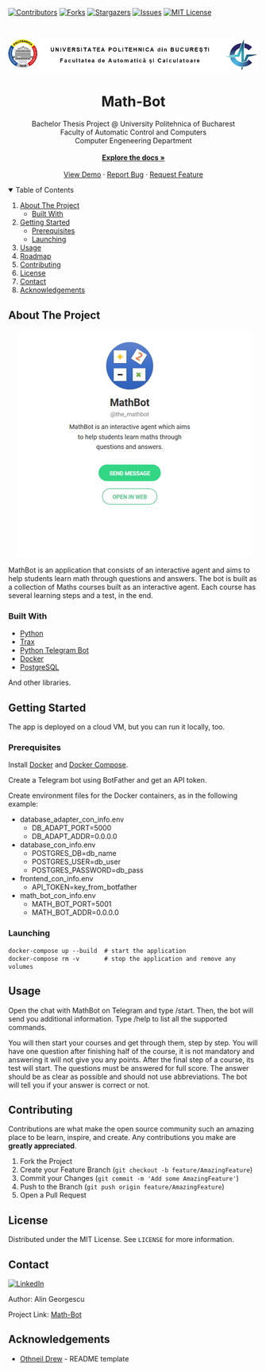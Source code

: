 [![Contributors][contributors-shield]][contributors-url]
[![Forks][forks-shield]][forks-url]
[![Stargazers][stars-shield]][stars-url]
[![Issues][issues-shield]][issues-url]
[![MIT License][license-shield]][license-url]

<br />
<p align="center">
  <img src="images_readme/uni_logo.png" alt="UPB Logo">

  <h1 align="center">Math-Bot</h3>

  <p align="center">
    Bachelor Thesis Project @ University Politehnica of Bucharest<br>
    Faculty of Automatic Control and Computers<br>
    Computer Engeneering Department<br>
    <br />
    <a href="https://github.com/AlinGeorgescu/Math-Bot"><strong>Explore the docs »</strong></a>
    <br />
    <br />
    <a href="https://t.me/the_mathbot">View Demo</a>
    ·
    <a href="https://github.com/AlinGeorgescu/Math-Bot/issues">Report Bug</a>
    ·
    <a href="https://github.com/AlinGeorgescu/Math-Bot/issues">Request Feature</a>
  </p>
</p>

<details open="open">
  <summary>Table of Contents</summary>
  <ol>
    <li>
      <a href="#about-the-project">About The Project</a>
      <ul>
        <li><a href="#built-with">Built With</a></li>
      </ul>
    </li>
    <li>
      <a href="#getting-started">Getting Started</a>
      <ul>
        <li><a href="#prerequisites">Prerequisites</a></li>
        <li><a href="#launching">Launching</a></li>
      </ul>
    </li>
    <li><a href="#usage">Usage</a></li>
    <li><a href="#roadmap">Roadmap</a></li>
    <li><a href="#contributing">Contributing</a></li>
    <li><a href="#license">License</a></li>
    <li><a href="#contact">Contact</a></li>
    <li><a href="#acknowledgements">Acknowledgements</a></li>
  </ol>
</details>

## About The Project

<p align="center">
  <a href="https://t.me/the_mathbot">
  <img src="images_readme/screenshot.png" alt="Product">
  </a>
</p>

MathBot is an application that consists of an interactive agent and aims to help
students learn math through questions and answers. The bot is built as a
collection of Maths courses built as an interactive agent. Each course has
several learning steps and a test, in the end.

### Built With

* [Python](https://www.python.org/downloads/release/python-385/)
* [Trax](https://trax-ml.readthedocs.io)
* [Python Telegram Bot](https://python-telegram-bot.readthedocs.io)
* [Docker](https://www.docker.com/)
* [PostgreSQL](https://www.postgresql.org/)

And other libraries.

## Getting Started

The app is deployed on a cloud VM, but you can run it locally, too.

### Prerequisites

Install [Docker](https://docs.docker.com/engine/install/) and
[Docker Compose](https://docs.docker.com/compose/install/).

Create a Telegram bot using BotFather and get an API token.

Create environment files for the Docker containers, as in the following example:

* database_adapter_con_info.env
  * DB_ADAPT_PORT=5000
  * DB_ADAPT_ADDR=0.0.0.0
* database_con_info.env
  * POSTGRES_DB=db_name
  * POSTGRES_USER=db_user
  * POSTGRES_PASSWORD=db_pass
* frontend_con_info.env
  * API_TOKEN=key_from_botfather
* math_bot_con_info.env
  * MATH_BOT_PORT=5001
  * MATH_BOT_ADDR=0.0.0.0

### Launching

```
docker-compose up --build  # start the application
docker-compose rm -v       # stop the application and remove any volumes
```

## Usage

Open the chat with MathBot on Telegram and type /start. Then, the bot will send
you additional information. Type /help to list all the supported commands.

You will then start your courses and get through them, step by step. You will
have one question after finishing half of the course, it is not mandatory and
answering it will not give you any points. After the final step of a course, its
test will start. The questions must be answered for full score. The answer
should be as clear as possible and should not use abbreviations. The bot will
tell you if your answer is correct or not.

## Contributing

Contributions are what make the open source community such an amazing place to
be learn, inspire, and create. Any contributions you make are
**greatly appreciated**.

1. Fork the Project
2. Create your Feature Branch (`git checkout -b feature/AmazingFeature`)
3. Commit your Changes (`git commit -m 'Add some AmazingFeature'`)
4. Push to the Branch (`git push origin feature/AmazingFeature`)
5. Open a Pull Request

## License

Distributed under the MIT License. See `LICENSE` for more information.

## Contact

[![LinkedIn][linkedin-shield]][linkedin-url]

Author: Alin Georgescu

Project Link: [Math-Bot](https://github.com/AlinGeorgescu/Math-Bot)

## Acknowledgements
* [Othneil Drew](https://github.com/othneildrew/Best-README-Template) -
  README template

<!-- MARKDOWN LINKS & IMAGES -->
[contributors-shield]: https://img.shields.io/github/contributors/AlinGeorgescu/Math-Bot.svg?style=for-the-badge
[contributors-url]: https://github.com/AlinGeorgescu/Math-Bot/graphs/contributors
[forks-shield]: https://img.shields.io/github/forks/AlinGeorgescu/Math-Bot.svg?style=for-the-badge
[forks-url]: https://github.com/AlinGeorgescu/Math-Bot/network/members
[stars-shield]: https://img.shields.io/github/stars/AlinGeorgescu/Math-Bot.svg?style=for-the-badge
[stars-url]: https://github.com/AlinGeorgescu/Math-Bot/stargazers
[issues-shield]: https://img.shields.io/github/issues/AlinGeorgescu/Math-Bot.svg?style=for-the-badge
[issues-url]: https://github.com/AlinGeorgescu/Math-Bot/issues
[license-shield]: https://img.shields.io/github/license/AlinGeorgescu/Math-Bot.svg?style=for-the-badge
[license-url]: https://github.com/AlinGeorgescu/Math-Bot/blob/master/LICENSE
[linkedin-shield]: https://img.shields.io/badge/-LinkedIn-black.svg?style=for-the-badge&logo=linkedin&colorB=555
[linkedin-url]: https://www.linkedin.com/in/alin-georgescu-464783119/
